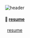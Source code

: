 
<div align="center"> 

![header](https://capsule-render.vercel.app/api?type=cylinder&color=000000&height=150&section=header&text=MyProfile&fontColor=ffffff&fontSize=70&animation=fadeIn&fontAlignY=55&desc=%20&descAlignY=62&descAlign=62)

####  :wave: <a href="https://clsung7911.github.io" target="_blank">resume</a>
<a href="https://clsung7911.github.io" target="_blank">resume</a>
</div>

